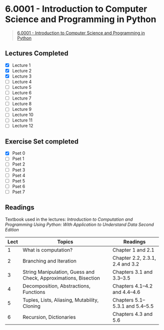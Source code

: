 # 6.0001 - Introduction to Computer Science and Programming in Python
> [6.0001 - Introduction to Computer Science and Programming in Python](https://ocw.mit.edu/courses/6-0001-introduction-to-computer-science-and-programming-in-python-fall-2016/pages/syllabus/)

## Lectures Completed
- [X] Lecture 1
- [X] Lecture 2
- [X] Lecture 3
- [ ] Lecture 4
- [ ] Lecture 5
- [ ] Lecture 6
- [ ] Lecture 7
- [ ] Lecture 8
- [ ] Lecture 9
- [ ] Lecture 10
- [ ] Lecture 11
- [ ] Lecture 12

## Exercise Set completed
- [X] Pset 0
- [ ] Pset 1
- [ ] Pset 2
- [ ] Pset 3
- [ ] Pset 4
- [ ] Pset 5
- [ ] Pset 6
- [ ] Pset 7

## Readings

Textbook used in the lectures: _Introduction to Computation and Programming Using Python: With Application to Understand Data Second Edition_

| Lect | Topics | Readings |
| --- | --- | --- |
| 1   |  What is computation? | Chapter 1 and 2.1 |
| 2   | Branching and Iteration | Chapter 2.2, 2.3.1, 2.4 and 3.2 |
| 3   | String Manipulation, Guess and Check, Approximations, Bisection | Chapters 3.1 and 3.3–3.5 |
| 4   | Decomposition, Abstractions, Functions | Chapters 4.1–4.2 and 4.4–4.6 |
| 5   | Tuples, Lists, Aliasing, Mutability, Cloning |  Chapters 5.1–5.3.1 and 5.4–5.5 |
| 6   | Recursion, Dictionaries | Chapters 4.3 and 5.6 |
